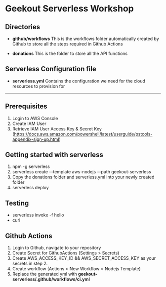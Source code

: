 # **Geekout Serverless Workshop**

## Directories 
* **github/workflows**
This is the workflows folder automatically created by Github to store all the steps required in Github Actions

* **donations**
This is the folder to store all the API functions 

## Serverless Configuration file
* **serverless.yml**
Contains the configuration we need for the cloud resources to provision for
---
## Prerequisites
1. Login to AWS Console
2. Create IAM User
3. Retrieve IAM User Access Key & Secret Key (https://docs.aws.amazon.com/powershell/latest/userguide/pstools-appendix-sign-up.html)
## Getting started with serverless
1. npm -g serverless
2. serverless create --template aws-nodejs --path geekout-serverless
3. Copy the donations folder and serverless.yml into your newly created folder 
4. serverless deploy

## Testing
* serverless invoke -f hello
* curl

## Github Actions
1. Login to Github, navigate to your repository
2. Create Secret for GithubActions (Settings > Secrets)
3. Create AWS_ACCESS_KEY_ID && AWS_SECRET_ACCESS_KEY as your secrets in step 2.
4. Create workflow (Actions > New Workflow > Nodejs Template)
5. Replace the generated yml with **geekout-serverless/.github/workflows/ci.yml**
